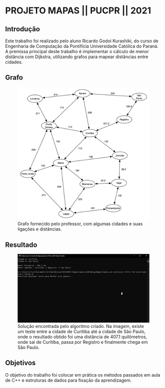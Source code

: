 # PROJETO MAPAS || PUCPR || 2021

## Introdução

Este trabalho foi realizado pelo aluno Ricardo Godoi Kurashiki, do curso de Engenharia de Computação da Pontifícia Universidade Católica do Paraná. A premissa principal deste
trabalho é implementar o cálculo de menor distância com Dijkstra, utilizando grafos para mapear distâncias entre cidades.

## Grafo

<figure>
  <img src="https://github.com/RicardoKurashiki/PEDA2021-MapaCidades/blob/main/p2-cidades.png" alt="Grafo fornecido">
  <figcaption>Grafo fornecido pelo professor, com algumas cidades e suas ligações e distâncias.</figcaption>
</figure>

## Resultado

<figure>
  <img src="https://github.com/RicardoKurashiki/PEDA2021-MapaCidades/blob/main/resultado-obtido.png" alt="Solução encontrada">
  <figcaption>Solução encontrada pelo algoritmo criado. Na imagem, existe um teste entre a cidade de Curitiba até a cidade de São Paulo, onde o resultado obtido foi uma distância de 407.1 quilômetros, onde sai de Curitiba, passa por Registro e finalmente chega em São Paulo.</figcaption>
</figure>

## Objetivos

O objetivo do trabalho foi colocar em prática os métodos passados em aula de C++ e estruturas de dados para fixação da aprendizagem.
